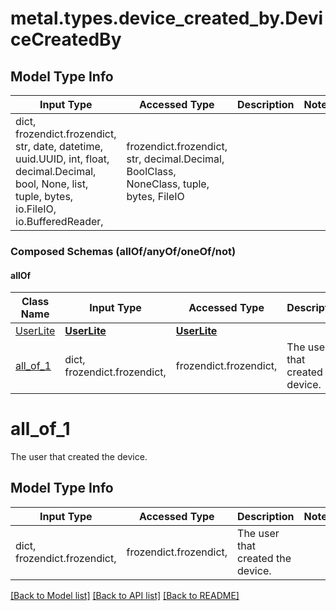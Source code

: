 # metal.types.device_created_by.DeviceCreatedBy

## Model Type Info
Input Type | Accessed Type | Description | Notes
------------ | ------------- | ------------- | -------------
dict, frozendict.frozendict, str, date, datetime, uuid.UUID, int, float, decimal.Decimal, bool, None, list, tuple, bytes, io.FileIO, io.BufferedReader,  | frozendict.frozendict, str, decimal.Decimal, BoolClass, NoneClass, tuple, bytes, FileIO |  | 

### Composed Schemas (allOf/anyOf/oneOf/not)
#### allOf
Class Name | Input Type | Accessed Type | Description | Notes
------------- | ------------- | ------------- | ------------- | -------------
[UserLite](UserLite.md) | [**UserLite**](UserLite.md) | [**UserLite**](UserLite.md) |  | 
[all_of_1](#all_of_1) | dict, frozendict.frozendict,  | frozendict.frozendict,  | The user that created the device. | 

# all_of_1

The user that created the device.

## Model Type Info
Input Type | Accessed Type | Description | Notes
------------ | ------------- | ------------- | -------------
dict, frozendict.frozendict,  | frozendict.frozendict,  | The user that created the device. | 

[[Back to Model list]](../../README.md#documentation-for-models) [[Back to API list]](../../README.md#documentation-for-api-endpoints) [[Back to README]](../../README.md)

